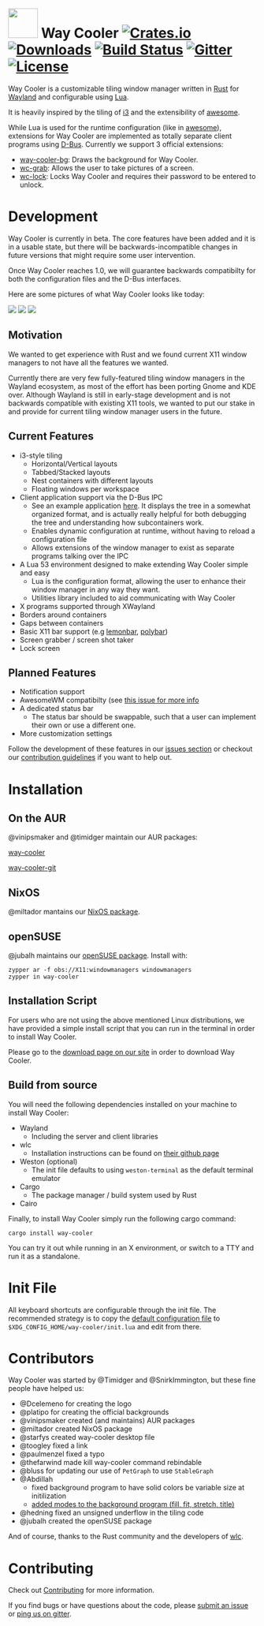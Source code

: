 # <img src="http://i.imgur.com/OGeL1nN.png" width="60"> Way Cooler [![Crates.io](https://img.shields.io/crates/v/way-cooler.svg)](https://crates.io/crates/way-cooler) [![Downloads](https://img.shields.io/crates/d/way-cooler.svg)](https://crates.io/crates/way-cooler) [![Build Status](https://travis-ci.org/way-cooler/way-cooler.svg?branch=master)](https://travis-ci.org/way-cooler/way-cooler) [![Gitter](https://badges.gitter.im/Immington-Industries/way-cooler.svg)](https://gitter.im/Immington-Industries/way-cooler?utm_source=badge&utm_medium=badge&utm_campaign=pr-badge) [![License](https://img.shields.io/badge/license-MIT-blue.svg)](https://github.com/way-cooler/way-cooler/)

Way Cooler is a customizable tiling window manager written in [Rust][] for [Wayland][wayland] and configurable using [Lua][].

It is heavily inspired by the tiling of [i3][] and the extensibility of [awesome][].

While Lua is used for the runtime configuration (like in [awesome][]), extensions for Way Cooler are implemented as totally separate client programs using [D-Bus][]. Currently we support 3 official extensions:
* [way-cooler-bg](https://github.com/way-cooler/way-cooler-bg): Draws the background for Way Cooler.
* [wc-grab](https://github.com/way-cooler/way-cooler-grab): Allows the user to take pictures of a screen.
* [wc-lock](https://github.com/way-cooler/way-cooler-lock): Locks Way Cooler and requires their password to be entered to unlock.

# Development

Way Cooler is currently in beta. The core features have been added and it is in a usable state, but there will be backwards-incompatible changes in future versions that might require some user intervention. 

Once Way Cooler reaches 1.0, we will guarantee backwards compatibilty for both the configuration files and the D-Bus interfaces.

Here are some pictures of what Way Cooler looks like today:

[![](http://i.imgur.com/UQAmli3.png)](http://i.imgur.com/UQAmli3.png)
[![](http://i.imgur.com/e89P4hw.png)](http://i.imgur.com/e89P4hw.png)
[![](http://imgur.com/A3V5x28.png)](http://imgur.com/A3V5x28.png)


## Motivation

We wanted to get experience with Rust and we found current X11 window managers to not have all the features we wanted.

Currently there are very few fully-featured tiling window managers in the Wayland ecosystem, as most of the effort has been porting Gnome and KDE over. Although Wayland is still in early-stage development
and is not backwards compatible with existing X11 tools, we wanted to put our stake in and provide for current tiling window manager users in the future.


## Current Features
- i3-style tiling
  * Horizontal/Vertical layouts
  * Tabbed/Stacked layouts
  * Nest containers with different layouts
  * Floating windows per workspace
- Client application support via the D-Bus IPC
  * See an example application [here](https://github.com/way-cooler/Way-Cooler-Example-Clients). It displays the tree in a somewhat organized format, and is actually really helpful for both debugging the tree and understanding how subcontainers work.
  * Enables dynamic configuration at runtime, without having to reload a configuration file
  * Allows extensions of the window manager to exist as separate programs talking over the IPC
- A Lua 53 environment designed to make extending Way Cooler simple and easy
  * Lua is the configuration format, allowing the user to enhance their window manager in any way they want.
  * Utilities library included to aid communicating with Way Cooler
- X programs supported through XWayland
- Borders around containers
- Gaps between containers
- Basic X11 bar support (e.g [lemonbar][], [polybar][])
- Screen grabber / screen shot taker
- Lock screen

## Planned Features

- Notification support
- AwesomeWM compatibilty (see [this issue for more info](https://github.com/way-cooler/way-cooler/issues/338)
- A dedicated status bar
  * The status bar should be swappable, such that a user can implement their own or use a different one.
- More customization settings

Follow the development of these features in our [issues section] or checkout our [contribution guidelines](#Contributing) if you want to help out.

# Installation

## On the AUR

@vinipsmaker and @timidger maintain our AUR packages:

[way-cooler][way-cooler-aur]

[way-cooler-git][way-cooler-git-aur]

## NixOS

@miltador mantains our [NixOS package](https://github.com/NixOS/nixpkgs/blob/master/pkgs/applications/window-managers/way-cooler/default.nix).

## openSUSE

@jubalh maintains our [openSUSE package](https://build.opensuse.org/package/show/X11:windowmanagers/way-cooler).
Install with:

```
zypper ar -f obs://X11:windowmanagers windowmanagers
zypper in way-cooler
```

## Installation Script

For users who are not using the above mentioned Linux distributions, we have provided a simple install script that you can run in the terminal in order to install Way Cooler.

Please go to the [download page on our site](http://way-cooler.org/download) in order to download Way Cooler.

## Build from source

You will need the following dependencies installed on your machine to install Way Cooler:
- Wayland
  * Including the server and client libraries
- wlc
  * Installation instructions can be found on [their github page](https://github.com/Cloudef/wlc)
- Weston (optional)
  * The init file defaults to using `weston-terminal` as the default terminal emulator
- Cargo
  * The package manager / build system used by Rust
- Cairo

Finally, to install Way Cooler simply run the following cargo command:

```shell
cargo install way-cooler
```

You can try it out while running in an X environment, or switch to a TTY and run it as a standalone.

# Init File

All keyboard shortcuts are configurable through the init file. The recommended strategy is to copy the [default configuration file](https://github.com/way-cooler/way-cooler/blob/master/config/init.lua) to `$XDG_CONFIG_HOME/way-cooler/init.lua` and edit from there.

# Contributors
Way Cooler was started by @Timidger and @SnirkImmington, but these fine people have helped us:

- @Dcelemeno for creating the logo
- @platipo for creating the official backgrounds
- @vinipsmaker created (and maintains) AUR packages
- @miltador created NixOS package
- @starfys created way-cooler desktop file
- @toogley fixed a link
- @paulmenzel fixed a typo
- @thefarwind made kill way-cooler command rebindable
- @bluss for updating our use of `PetGraph` to use `StableGraph`
- @Abdillah
  + fixed background program to have solid colors be variable size at initilization
  + [added modes to the background program (fill, fit, stretch, title)](https://github.com/way-cooler/way-cooler-bg/pull/6#pullrequestreview-32859779)
- @hedning fixed an unsigned underflow in the tiling code
- @jubalh created the openSUSE package

And of course, thanks to the Rust community and the developers of [wlc].

# Contributing
Check out [Contributing](Contributing.md) for more information.

If you find bugs or have questions about the code, please [submit an issue] or [ping us on gitter][gitter].

[Rust]: https://www.rust-lang.org
[wayland]: https://wayland.freedesktop.org/
[Lua]: https://lua.org/
[wlc]: https://github.com/Cloudef/wlc
[i3]: https://i3wm.org
[D-Bus]: https://www.freedesktop.org/wiki/Software/dbus/
[awesome]: https://awesomewm.org/
[polybar]: https://github.com/jaagr/polybar
[lemonbar]: https://github.com/LemonBoy/bar
[issues section]: https://github.com/Immington-Industries/way-cooler/issues
[submit an issue]: https://github.com/Immington-Industries/way-cooler/issues/new
[gitter]: https://gitter.im/Immington-Industries/way-cooler?utm_source=badge&utm_medium=badge&utm_campaign=pr-badge&utm_content=badge
[way-cooler-aur]: https://aur.archlinux.org/packages/way-cooler/
[way-cooler-git-aur]: https://aur.archlinux.org/packages/way-cooler-git/
